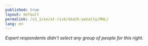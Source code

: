 ```yaml
---
published: true
layout: default
permalink: /v3_1/en/at-risk/death-penalty/MHL/
lang: en
---
```

_Expert respondents didn’t select any group of people for this right._
